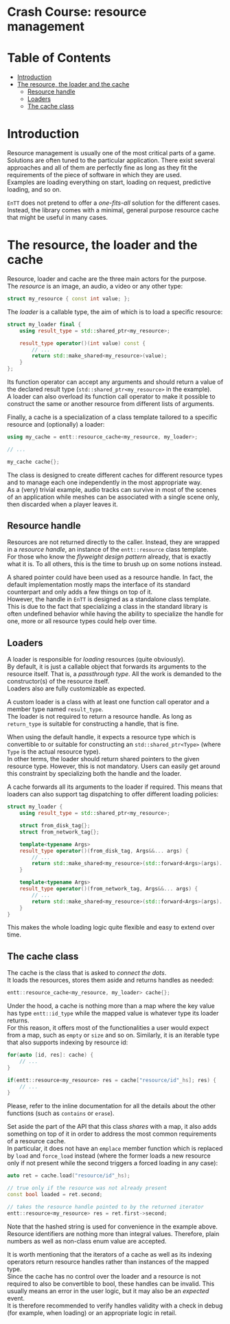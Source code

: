 # Crash Course: resource management

# Table of Contents

* [Introduction](#introduction)
* [The resource, the loader and the cache](#the-resource-the-loader-and-the-cache)
  * [Resource handle](#resource-handle)
  * [Loaders](#loaders)
  * [The cache class](#the-cache-class)

# Introduction

Resource management is usually one of the most critical parts of a game.
Solutions are often tuned to the particular application. There exist several
approaches and all of them are perfectly fine as long as they fit the
requirements of the piece of software in which they are used.<br/>
Examples are loading everything on start, loading on request, predictive
loading, and so on.

`EnTT` does not pretend to offer a _one-fits-all_ solution for the different
cases.<br/>
Instead, the library comes with a minimal, general purpose resource cache that
might be useful in many cases.

# The resource, the loader and the cache

Resource, loader and cache are the three main actors for the purpose.<br/>
The _resource_ is an image, an audio, a video or any other type:

```cpp
struct my_resource { const int value; };
```

The _loader_ is a callable type, the aim of which is to load a specific
resource:

```cpp
struct my_loader final {
    using result_type = std::shared_ptr<my_resource>;

    result_type operator()(int value) const {
        // ...
        return std::make_shared<my_resource>(value);
    }
};
```

Its function operator can accept any arguments and should return a value of the
declared result type (`std::shared_ptr<my_resource>` in the example).<br/>
A loader can also overload its function call operator to make it possible to
construct the same or another resource from different lists of arguments.

Finally, a cache is a specialization of a class template tailored to a specific
resource and (optionally) a loader:

```cpp
using my_cache = entt::resource_cache<my_resource, my_loader>;

// ...

my_cache cache{};
```

The class is designed to create different caches for different resource types
and to manage each one independently in the most appropriate way.<br/>
As a (very) trivial example, audio tracks can survive in most of the scenes of
an application while meshes can be associated with a single scene only, then
discarded when a player leaves it.

## Resource handle

Resources are not returned directly to the caller. Instead, they are wrapped in
a _resource handle_, an instance of the `entt::resource` class template.<br/>
For those who know the _flyweight design pattern_ already, that is exactly what
it is. To all others, this is the time to brush up on some notions instead.

A shared pointer could have been used as a resource handle. In fact, the default
implementation mostly maps the interface of its standard counterpart and only
adds a few things on top of it.<br/>
However, the handle in `EnTT` is designed as a standalone class template. This
is due to the fact that specializing a class in the standard library is often
undefined behavior while having the ability to specialize the handle for one,
more or all resource types could help over time.

## Loaders

A loader is responsible for _loading_ resources (quite obviously).<br/>
By default, it is just a callable object that forwards its arguments to the
resource itself. That is, a _passthrough type_. All the work is demanded to the
constructor(s) of the resource itself.<br/>
Loaders also are fully customizable as expected.

A custom loader is a class with at least one function call operator and a member
type named `result_type`.<br/>
The loader is not required to return a resource handle. As long as `return_type`
is suitable for constructing a handle, that is fine.

When using the default handle, it expects a resource type which is convertible
to or suitable for constructing an `std::shared_ptr<Type>` (where `Type` is the
actual resource type).<br/>
In other terms, the loader should return shared pointers to the given resource
type. However, this is not mandatory. Users can easily get around this
constraint by specializing both the handle and the loader.

A cache forwards all its arguments to the loader if required. This means that
loaders can also support tag dispatching to offer different loading policies:

```cpp
struct my_loader {
    using result_type = std::shared_ptr<my_resource>;

    struct from_disk_tag{};
    struct from_network_tag{};

    template<typename Args>
    result_type operator()(from_disk_tag, Args&&... args) {
        // ...
        return std::make_shared<my_resource>(std::forward<Args>(args)...);
    }

    template<typename Args>
    result_type operator()(from_network_tag, Args&&... args) {
        // ...
        return std::make_shared<my_resource>(std::forward<Args>(args)...);
    }
}
```

This makes the whole loading logic quite flexible and easy to extend over time.

## The cache class

The cache is the class that is asked to _connect the dots_.<br/>
It loads the resources, stores them aside and returns handles as needed:

```cpp
entt::resource_cache<my_resource, my_loader> cache{};
```

Under the hood, a cache is nothing more than a map where the key value has type
`entt::id_type` while the mapped value is whatever type its loader returns.<br/>
For this reason, it offers most of the functionalities a user would expect from
a map, such as `empty` or `size` and so on. Similarly, it is an iterable type
that also supports indexing by resource id:

```cpp
for(auto [id, res]: cache) {
    // ...
}

if(entt::resource<my_resource> res = cache["resource/id"_hs]; res) {
    // ...
}
```

Please, refer to the inline documentation for all the details about the other
functions (such as `contains` or `erase`).

Set aside the part of the API that this class _shares_ with a map, it also adds
something on top of it in order to address the most common requirements of a
resource cache.<br/>
In particular, it does not have an `emplace` member function which is replaced
by `load` and `force_load` instead (where the former loads a new resource only
if not present while the second triggers a forced loading in any case):

```cpp
auto ret = cache.load("resource/id"_hs);

// true only if the resource was not already present
const bool loaded = ret.second;

// takes the resource handle pointed to by the returned iterator
entt::resource<my_resource> res = ret.first->second;
```

Note that the hashed string is used for convenience in the example above.<br/>
Resource identifiers are nothing more than integral values. Therefore, plain
numbers as well as non-class enum value are accepted.

It is worth mentioning that the iterators of a cache as well as its indexing
operators return resource handles rather than instances of the mapped type.<br/>
Since the cache has no control over the loader and a resource is not required to
also be convertible to bool, these handles can be invalid. This usually means an
error in the user logic, but it may also be an _expected_ event.<br/>
It is therefore recommended to verify handles validity with a check in debug
(for example, when loading) or an appropriate logic in retail.
